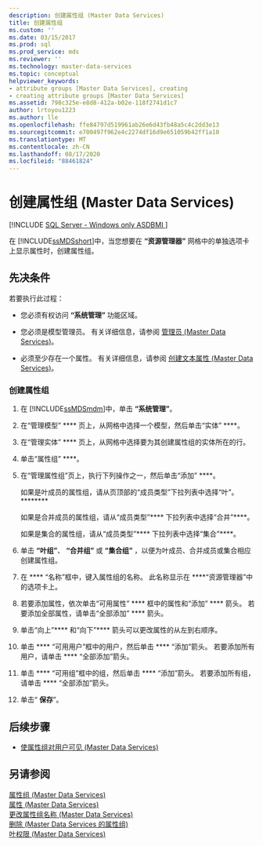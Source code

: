 ```yaml
---
description: 创建属性组 (Master Data Services)
title: 创建属性组
ms.custom: ''
ms.date: 03/15/2017
ms.prod: sql
ms.prod_service: mds
ms.reviewer: ''
ms.technology: master-data-services
ms.topic: conceptual
helpviewer_keywords:
- attribute groups [Master Data Services], creating
- creating attribute groups [Master Data Services]
ms.assetid: 798c325e-e8d8-412a-b02e-118f2741d1c7
author: lrtoyou1223
ms.author: lle
ms.openlocfilehash: ffe84797d519961ab26e6d43fb48a5c4c2dd3e13
ms.sourcegitcommit: e700497f962e4c2274df16d9e651059b42ff1a10
ms.translationtype: MT
ms.contentlocale: zh-CN
ms.lasthandoff: 08/17/2020
ms.locfileid: "88461824"
---
```

# <a name="create-an-attribute-group-master-data-services"></a>创建属性组 (Master Data Services)

[!INCLUDE [SQL Server - Windows only ASDBMI  ](../includes/applies-to-version/sql-windows-only-asdbmi.md)]

  在 [!INCLUDE[ssMDSshort](../includes/ssmdsshort-md.md)]中，当您想要在 **“资源管理器”** 网格中的单独选项卡上显示属性时，创建属性组。  
  
## <a name="prerequisites"></a>先决条件  
 若要执行此过程：  
  
-   您必须有权访问 **“系统管理”** 功能区域。  
  
-   您必须是模型管理员。 有关详细信息，请参阅 [管理员 &#40;Master Data Services&#41;](../master-data-services/administrators-master-data-services.md)。  
  
-   必须至少存在一个属性。 有关详细信息，请参阅 [创建文本属性 (Master Data Services)](../master-data-services/create-a-text-attribute-master-data-services.md)。  
  
### <a name="to-create-an-attribute-group"></a>创建属性组  
  
1.  在 [!INCLUDE[ssMDSmdm](../includes/ssmdsmdm-md.md)]中，单击 **“系统管理”**。  
  
2.  在“管理模型” **** 页上，从网格中选择一个模型，然后单击“实体” ****。  
  
3.  在“管理实体” **** 页上，从网格中选择要为其创建属性组的实体所在的行。  
  
4.  单击“属性组” ****。  
  
5.  在“管理属性组”页上，执行下列操作之一，然后单击“添加” ****。  
  
     如果是叶成员的属性组，请从页顶部的“成员类型”下拉列表中选择“叶”。********  
  
     如果是合并成员的属性组，请从“成员类型”**** 下拉列表中选择“合并”****。  
  
     如果是集合的属性组，请从“成员类型”**** 下拉列表中选择“集合”****。  
  
6.  单击 **“叶组”**、 **“合并组”** 或 **“集合组”** ，以便为叶成员、合并成员或集合相应创建属性组。  
  
7.  在 **** “名称”框中，键入属性组的名称。 此名称显示在 ****“资源管理器”中的选项卡上。  
  
8.  若要添加属性，依次单击“可用属性” **** 框中的属性和“添加” **** 箭头。 若要添加全部属性，请单击“全部添加” **** 箭头。  
  
9. 单击“向上”**** 和“向下”**** 箭头可以更改属性的从左到右顺序。  
  
10. 单击 **** “可用用户”框中的用户，然后单击 **** “添加”箭头。 若要添加所有用户，请单击 **** “全部添加”箭头。  
  
11. 单击 **** “可用组”框中的组，然后单击 **** “添加”箭头。 若要添加所有组，请单击 **** “全部添加”箭头。  
  
12. 单击“ **保存**”。  
  
## <a name="next-steps"></a>后续步骤  
  
-   [使属性组对用户可见 (Master Data Services)](../master-data-services/make-an-attribute-group-visible-to-users-master-data-services.md)  
  
## <a name="see-also"></a>另请参阅  
 [属性组 &#40;Master Data Services&#41;](../master-data-services/attribute-groups-master-data-services.md)   
 [属性 &#40;Master Data Services&#41;](../master-data-services/attributes-master-data-services.md)   
 [更改属性组名称 &#40;Master Data Services&#41;](../master-data-services/change-an-attribute-group-name-master-data-services.md)   
 [删除 &#40;Master Data Services 的属性组&#41;](../master-data-services/delete-an-attribute-group-master-data-services.md)   
 [叶权限 (Master Data Services)](../master-data-services/leaf-permissions-master-data-services.md)   
   
  
  
